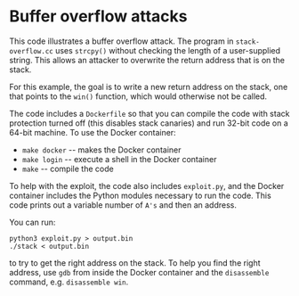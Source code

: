 # Buffer overflow attacks

This code illustrates a buffer overflow attack. The program in
`stack-overflow.cc` uses `strcpy()` without checking the length of a
user-supplied string. This allows an attacker to overwrite the return address
that is on the stack.

For this example, the goal is to write a new return address on the stack, one
that points to the `win()` function, which would otherwise not be called.

The code includes a `Dockerfile` so that you can compile the code with stack
protection turned off (this disables stack canaries) and run 32-bit code on a
64-bit machine. To use the Docker container:

- `make docker` -- makes the Docker container
- `make login` -- execute a shell in the Docker container
- `make` -- compile the code

To help with the exploit, the code also includes `exploit.py`, and the Docker
container includes the Python modules necessary to run the code. This code
prints out a variable number of `A's` and then an address.

You can run:

```
python3 exploit.py > output.bin
./stack < output.bin
```

to try to get the right address on the stack. To help you find the right
address, use `gdb` from inside the Docker container and the `disassemble`
command, e.g. `disassemble win`.
